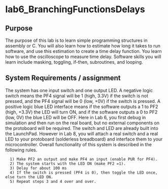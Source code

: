 # lab6_BranchingFunctionsDelays

## Purpose

The purpose of this lab is to learn simple programming structures in assembly or C. You will also learn how to estimate how long it takes to run software, and use this estimation to create a time delay function. You learn how to use the oscilloscope to measure time delay. Software skills you will learn include masking, toggling, if-then, subroutines, and looping.


## System Requirements / assignment

The system has one input switch and one output LED. A negative logic switch means the PF4 signal will be 1 (high, 3.3V) if the switch is not pressed, and the PF4 signal will be 0 (low, +0V) if the switch is pressed. A positive logic blue LED interface means if the software outputs a 1 to PF2 (high, +3.3V) the LED will turn ON, and if the software outputs a 0 to PF2 (low, 0V) the blue LED will be OFF. Here in Lab 6, you first debug in simulation and then run on the real board, but no external components on the protoboard will be required. The switch and LED are already built into the LaunchPad. However in Lab 8, you will attach a real switch and a real LED to your protoboard (solderless breadboard) and interface them to your microcontroller. Overall functionality of this system is described in the following rules.

      1) Make PF2 an output and make PF4 an input (enable PUR for PF4).
      2) The system starts with the LED ON (make PF2 =1).
      3) Delay for about 100 ms
      4) If the switch is pressed (PF4 is 0), then toggle the LED once, else turn the LED ON.
      5) Repeat steps 3 and 4 over and over.
